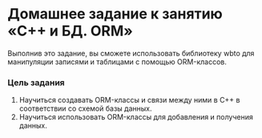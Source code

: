 # Домашнее задание к занятию «C++ и БД. ORM»
Выполнив это задание, вы сможете использовать библиотеку wbto для манипуляции записями и таблицами с помощью ORM-классов.

### Цель задания
1. Научиться создавать ORM-классы и связи между ними в С++ в соответствии со схемой базы данных.
1. Научиться использовать ORM-классы для добавления и получения данных.